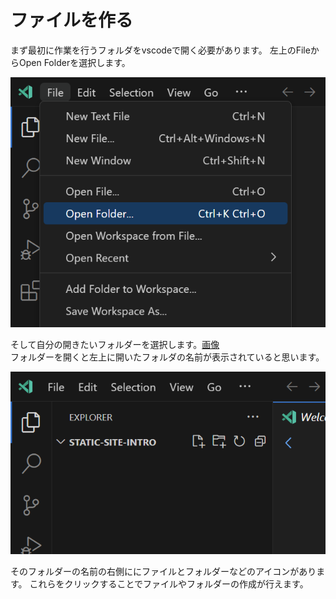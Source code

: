 # ファイルを作る
まず最初に作業を行うフォルダをvscodeで開く必要があります。
左上のFileからOpen Folderを選択します。

![open-folder](./img/vscode-open-folder.png)

そして自分の開きたいフォルダーを選択します。[画像](./img/vscode-select-folder.png)  
フォルダーを開くと左上に開いたフォルダの名前が表示されていると思います。

![folder-name](./img/vscode-folder-name.png)

そのフォルダーの名前の右側ににファイルとフォルダーなどのアイコンがあります。
これらをクリックすることでファイルやフォルダーの作成が行えます。